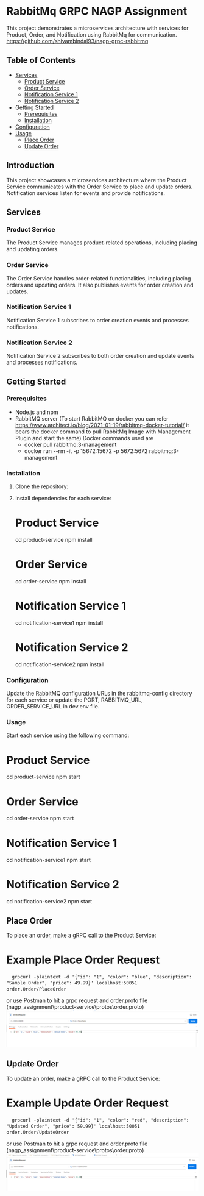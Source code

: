 # RabbitMq GRPC NAGP Assignment

This project demonstrates a microservices architecture with services for Product, Order, and Notification using RabbitMq for communication.
https://github.com/shivambindal93/nagp-grpc-rabbitmq

## Table of Contents

- [Services](#services)
  - [Product Service](#product-service)
  - [Order Service](#order-service)
  - [Notification Service 1](#notification-service-1)
  - [Notification Service 2](#notification-service-2)
- [Getting Started](#getting-started)
  - [Prerequisites](#prerequisites)
  - [Installation](#installation)
- [Configuration](#configuration)
- [Usage](#usage)
  - [Place Order](#place-order)
  - [Update Order](#update-order)

## Introduction

This project showcases a microservices architecture where the Product Service communicates with the Order Service to place and update orders. Notification services listen for events and provide notifications.

## Services

### Product Service

The Product Service manages product-related operations, including placing and updating orders.

### Order Service

The Order Service handles order-related functionalities, including placing orders and updating orders. It also publishes events for order creation and updates.

### Notification Service 1

Notification Service 1 subscribes to order creation events and processes notifications.

### Notification Service 2

Notification Service 2 subscribes to both order creation and update events and processes notifications.

## Getting Started

### Prerequisites

- Node.js and npm
- RabbitMQ server
  (To start RabbitMQ on docker you can refer https://www.architect.io/blog/2021-01-19/rabbitmq-docker-tutorial/ it bears the docker command to pull RabbitMq Image with Management Plugin and start the same)
  Docker commands used are
  - docker pull rabbitmq:3-management
  - docker run --rm -it -p 15672:15672 -p 5672:5672 rabbitmq:3-management

### Installation

1. Clone the repository:
2. Install dependencies for each service:

   # Product Service

   cd product-service
   npm install

   # Order Service

   cd order-service
   npm install

   # Notification Service 1

   cd notification-service1
   npm install

   # Notification Service 2

   cd notification-service2
   npm install

### Configuration

Update the RabbitMQ configuration URLs in the rabbitmq-config directory for each service or update the PORT, RABBITMQ_URL, ORDER_SERVICE_URL in dev.env file.

### Usage

Start each service using the following command:

# Product Service

cd product-service
npm start

# Order Service

cd order-service
npm start

# Notification Service 1

cd notification-service1
npm start

# Notification Service 2

cd notification-service2
npm start

## Place Order

To place an order, make a gRPC call to the Product Service:

# Example Place Order Request

      grpcurl -plaintext -d '{"id": "1", "color": "blue", "description": "Sample Order", "price": 49.99}' localhost:50051 order.Order/PlaceOrder

or use Postman to hit a grpc request and order.proto file (nagp_assignment\product-service\protos\order.proto)
![Alt text](image.png)

## Update Order

To update an order, make a gRPC call to the Product Service:

# Example Update Order Request

      grpcurl -plaintext -d '{"id": "1", "color": "red", "description": "Updated Order", "price": 59.99}' localhost:50051 order.Order/UpdateOrder

or use Postman to hit a grpc request and order.proto file (nagp_assignment\product-service\protos\order.proto)
![Alt text](image-1.png)
